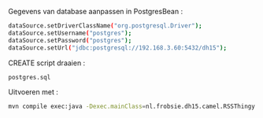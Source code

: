 Gegevens van database aanpassen in PostgresBean :
```sh
dataSource.setDriverClassName("org.postgresql.Driver");
dataSource.setUsername("postgres");
dataSource.setPassword("postgres");
dataSource.setUrl("jdbc:postgresql://192.168.3.60:5432/dh15");
```

CREATE script draaien :
```sh
postgres.sql
```

Uitvoeren met :
```sh
mvn compile exec:java -Dexec.mainClass=nl.frobsie.dh15.camel.RSSThingy
```